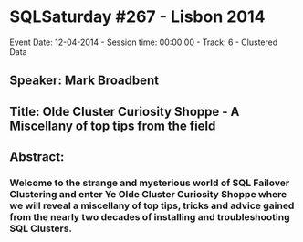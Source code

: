 # SQLSaturday #267 - Lisbon 2014
Event Date: 12-04-2014 - Session time: 00:00:00 - Track: 6 - Clustered Data
## Speaker: Mark Broadbent
## Title: Olde Cluster Curiosity Shoppe - A Miscellany of top tips from the field
## Abstract:
### Welcome to the strange and mysterious world of SQL Failover Clustering and enter Ye Olde Cluster Curiosity Shoppe where we will reveal a miscellany of top tips, tricks and advice gained from the nearly two decades of installing and troubleshooting SQL Clusters.

